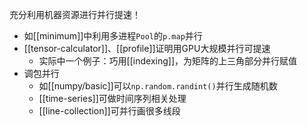 充分利用机器资源进行并行提速！
- 如[[minimum]]中利用多进程`Pool`的`p.map`并行
- [[tensor-calculator]]、[[profile]]证明用GPU大规模并行可提速
  - 实际中一个例子：巧用[[indexing]]，为矩阵的上三角部分并行赋值
- 调包并行
  - 如[[numpy/basic]]可以`np.random.randint()`并行生成随机数
  - [[time-series]]可做时间序列相关处理
  - [[line-collection]]可并行画很多线段